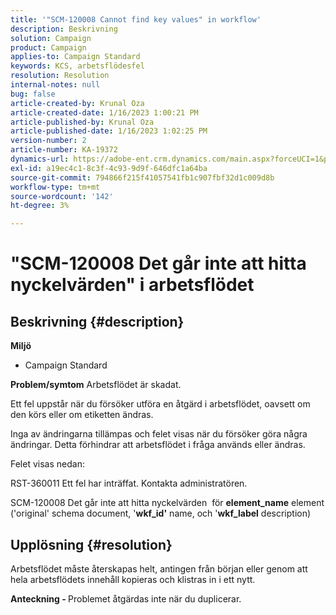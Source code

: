 ```yaml
---
title: '"SCM-120008 Cannot find key values" in workflow'
description: Beskrivning
solution: Campaign
product: Campaign
applies-to: Campaign Standard
keywords: KCS, arbetsflödesfel
resolution: Resolution
internal-notes: null
bug: false
article-created-by: Krunal Oza
article-created-date: 1/16/2023 1:00:21 PM
article-published-by: Krunal Oza
article-published-date: 1/16/2023 1:02:25 PM
version-number: 2
article-number: KA-19372
dynamics-url: https://adobe-ent.crm.dynamics.com/main.aspx?forceUCI=1&pagetype=entityrecord&etn=knowledgearticle&id=0a5acbba-9d95-ed11-aad1-6045bd006793
exl-id: a19ec4c1-8c3f-4c93-9d9f-646dfc1a64ba
source-git-commit: 794866f215f41057541fb1c907fbf32d1c009d8b
workflow-type: tm+mt
source-wordcount: '142'
ht-degree: 3%

---
```


# &quot;SCM-120008 Det går inte att hitta nyckelvärden&quot; i arbetsflödet

## Beskrivning {#description}

<b>Miljö</b>
- Campaign Standard



<b>Problem/symtom</b>
Arbetsflödet är skadat.

Ett fel uppstår när du försöker utföra en åtgärd i arbetsflödet, oavsett om den körs eller om etiketten ändras.

Inga av ändringarna tillämpas och felet visas när du försöker göra några ändringar. Detta förhindrar att arbetsflödet i fråga används eller ändras.



Felet visas nedan:

RST-360011 Ett fel har inträffat. Kontakta administratören.

SCM-120008 Det går inte att hitta nyckelvärden &#x200B; &#x200B; för <b>element_name</b> element (&#39;original&#39; schema document, &#39;<b>wkf_id&#39;</b> name, och &#39;<b>wkf_label</b> description)


## Upplösning {#resolution}


Arbetsflödet måste återskapas helt, antingen från början eller genom att hela arbetsflödets innehåll kopieras och klistras in i ett nytt.

<b>Anteckning - </b>Problemet åtgärdas inte när du duplicerar.
